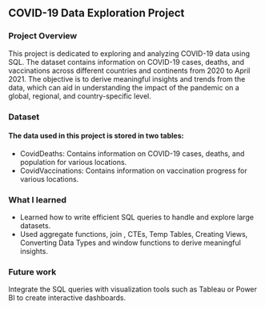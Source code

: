 ## COVID-19 Data Exploration Project
### Project Overview
This project is dedicated to exploring and analyzing COVID-19 data using SQL. The dataset contains information on COVID-19 cases, deaths, and vaccinations across different countries and continents from 2020 to April 2021. The objective is to derive meaningful insights and trends from the data, which can aid in understanding the impact of the pandemic on a global, regional, and country-specific level.
### Dataset
#### The data used in this project is stored in two tables:
- CovidDeaths: Contains information on COVID-19 cases, deaths, and population for various locations.
- CovidVaccinations: Contains information on vaccination progress for various locations.
### What I learned 
- Learned how to write efficient SQL queries to handle and explore large datasets.
- Used aggregate functions, join , CTEs, Temp Tables,  Creating Views, Converting Data Types and window functions to derive meaningful insights.
### Future work 
Integrate the SQL queries with visualization tools such as Tableau or Power BI to create interactive dashboards.
  
